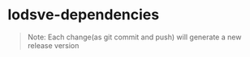 # lodsve-dependencies

> Note: Each change(as git commit and push) will generate a new release version
